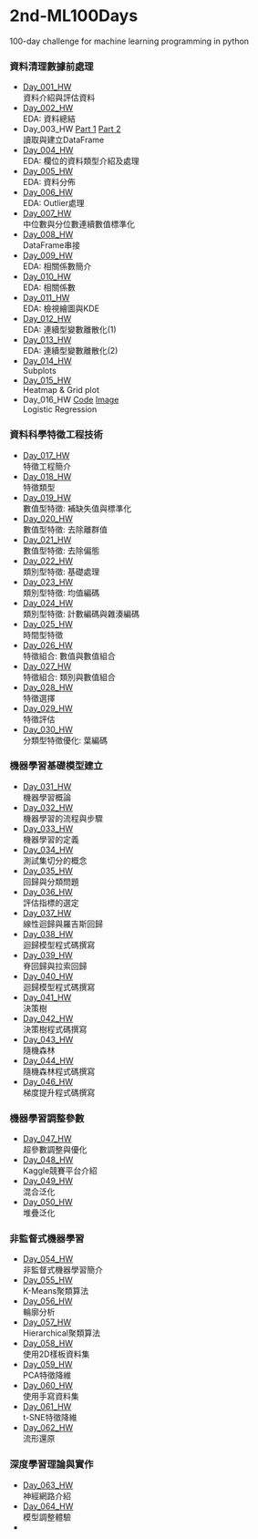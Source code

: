 ﻿# 2nd-ML100Days
100-day challenge for machine learning programming in python<br>

### 資料清理數據前處理<br>
* [Day_001_HW](https://github.com/AnHungTai/2nd-ML100Days/blob/master/homework/Day_001_HW.ipynb)<br>
    資料介紹與評估資料
* [Day_002_HW](https://github.com/AnHungTai/2nd-ML100Days/blob/master/homework/Day_002_HW.ipynb)<br>
    EDA: 資料總結
* Day_003_HW [Part 1](https://github.com/AnHungTai/2nd-ML100Days/blob/master/homework/Day_003-1_HW.ipynb) [Part 2](https://github.com/AnHungTai/2nd-ML100Days/blob/master/homework/Day_003-1_HW.ipynb)<br>
    讀取與建立DataFrame
* [Day_004_HW](https://github.com/AnHungTai/2nd-ML100Days/blob/master/homework/Day_004_HW.ipynb)<br>
    EDA: 欄位的資料類型介紹及處理
* [Day_005_HW](https://github.com/AnHungTai/2nd-ML100Days/blob/master/homework/Day_005_HW.ipynb)<br>
    EDA: 資料分佈
* [Day_006_HW](https://github.com/AnHungTai/2nd-ML100Days/blob/master/homework/Day_006_HW.ipynb)<br>
    EDA: Outlier處理
* [Day_007_HW](https://github.com/AnHungTai/2nd-ML100Days/blob/master/homework/Day_007_HW.ipynb)<br>
    中位數與分位數連續數值標準化
* [Day_008_HW](https://github.com/AnHungTai/2nd-ML100Days/blob/master/homework/Day_008_HW.ipynb)<br>
    DataFrame串接
* [Day_009_HW](https://github.com/AnHungTai/2nd-ML100Days/blob/master/homework/Day_009_HW.ipynb)<br>
    EDA: 相關係數簡介
* [Day_010_HW](https://github.com/AnHungTai/2nd-ML100Days/blob/master/homework/Day_010_HW.ipynb)<br>
    EDA: 相關係數
* [Day_011_HW](https://github.com/AnHungTai/2nd-ML100Days/blob/master/homework/Day_011_HW.ipynb)<br>
    EDA: 檢視繪圖與KDE
* [Day_012_HW](https://github.com/AnHungTai/2nd-ML100Days/blob/master/homework/Day_012_HW.ipynb)<br>
    EDA: 連續型變數離散化(1)
* [Day_013_HW](https://github.com/AnHungTai/2nd-ML100Days/blob/master/homework/Day_013_HW.ipynb)<br>
    EDA: 連續型變數離散化(2)
* [Day_014_HW](https://github.com/AnHungTai/2nd-ML100Days/blob/master/homework/Day_014_HW.ipynb)<br>
    Subplots
* [Day_015_HW](https://github.com/AnHungTai/2nd-ML100Days/blob/master/homework/Day_015_HW.ipynb)<br>
    Heatmap & Grid plot
* Day_016_HW [Code](https://github.com/AnHungTai/2nd-ML100Days/blob/master/homework/Day_016_HW.ipynb) [Image](https://github.com/AnHungTai/2nd-ML100Days/blob/master/homework/Day_016_HW.jpg)<br>
    Logistic Regression<br>
### 資料科學特徵工程技術<br>   
* [Day_017_HW](https://github.com/AnHungTai/2nd-ML100Days/blob/master/homework/Day_017_HW.ipynb)<br>
    特徵工程簡介<br>
* [Day_018_HW](https://github.com/AnHungTai/2nd-ML100Days/blob/master/homework/Day_018_HW.ipynb)<br>
    特徵類型<br>
* [Day_019_HW](https://github.com/AnHungTai/2nd-ML100Days/blob/master/homework/Day_019_HW.ipynb)<br>
    數值型特徵: 補缺失值與標準化
* [Day_020_HW](https://github.com/AnHungTai/2nd-ML100Days/blob/master/homework/Day_020_HW.ipynb)<br>
    數值型特徵: 去除離群值
* [Day_021_HW](https://github.com/AnHungTai/2nd-ML100Days/blob/master/homework/Day_021_HW.ipynb)<br>
    數值型特徵: 去除偏態
* [Day_022_HW](https://github.com/AnHungTai/2nd-ML100Days/blob/master/homework/Day_022_HW.ipynb)<br>
    類別型特徵: 基礎處理
* [Day_023_HW](https://github.com/AnHungTai/2nd-ML100Days/blob/master/homework/Day_023_HW.ipynb)<br>
    類別型特徵: 均值編碼
* [Day_024_HW](https://github.com/AnHungTai/2nd-ML100Days/blob/master/homework/Day_024_HW.ipynb)<br>
    類別型特徵: 計數編碼與雜湊編碼
* [Day_025_HW](https://github.com/AnHungTai/2nd-ML100Days/blob/master/homework/Day_025_HW.ipynb)<br>
    時間型特徵
* [Day_026_HW](https://github.com/AnHungTai/2nd-ML100Days/blob/master/homework/Day_026_HW.ipynb)<br>
    特徵組合: 數值與數值組合
* [Day_027_HW](https://github.com/AnHungTai/2nd-ML100Days/blob/master/homework/Day_027_HW.ipynb)<br>
    特徵組合: 類別與數值組合
* [Day_028_HW](https://github.com/AnHungTai/2nd-ML100Days/blob/master/homework/Day_028_HW.ipynb)<br>
    特徵選擇
* [Day_029_HW](https://github.com/AnHungTai/2nd-ML100Days/blob/master/homework/Day_029_HW.ipynb)<br>
    特徵評估
* [Day_030_HW](https://github.com/AnHungTai/2nd-ML100Days/blob/master/homework/Day_030_HW.ipynb)<br>
    分類型特徵優化: 葉編碼<br>
### 機器學習基礎模型建立<br>   
* [Day_031_HW](https://github.com/AnHungTai/2nd-ML100Days/blob/master/homework/Day_031_HW.ipynb)<br>
    機器學習概論
* [Day_032_HW](https://github.com/AnHungTai/2nd-ML100Days/blob/master/homework/Day_032_HW.ipynb)<br>
    機器學習的流程與步驟
* [Day_033_HW](https://github.com/AnHungTai/2nd-ML100Days/blob/master/homework/Day_033_HW.ipynb)<br>
    機器學習的定義
* [Day_034_HW](https://github.com/AnHungTai/2nd-ML100Days/blob/master/homework/Day_034_HW.ipynb)<br>
    測試集切分的概念
* [Day_035_HW](https://github.com/AnHungTai/2nd-ML100Days/blob/master/homework/Day_035_HW.ipynb)<br>
    回歸與分類問題
* [Day_036_HW](https://github.com/AnHungTai/2nd-ML100Days/blob/master/homework/Day_036_HW.ipynb)<br>
    評估指標的選定
* [Day_037_HW](https://github.com/AnHungTai/2nd-ML100Days/blob/master/homework/Day_037_HW.ipynb)<br>
    線性迴歸與羅吉斯回歸
* [Day_038_HW](https://github.com/AnHungTai/2nd-ML100Days/blob/master/homework/Day_038_HW.ipynb)<br>
    迴歸模型程式碼撰寫
* [Day_039_HW](https://github.com/AnHungTai/2nd-ML100Days/blob/master/homework/Day_039_HW.ipynb)<br>
    脊回歸與拉索回歸
* [Day_040_HW](https://github.com/AnHungTai/2nd-ML100Days/blob/master/homework/Day_040_HW.ipynb)<br>
    迴歸模型程式碼撰寫
* [Day_041_HW](https://github.com/AnHungTai/2nd-ML100Days/blob/master/homework/Day_041_HW.ipynb)<br>
    決策樹
* [Day_042_HW](https://github.com/AnHungTai/2nd-ML100Days/blob/master/homework/Day_042_HW.ipynb)<br>
    決策樹程式碼撰寫
* [Day_043_HW](https://github.com/AnHungTai/2nd-ML100Days/blob/master/homework/Day_043_HW.ipynb)<br>
    隨機森林
* [Day_044_HW](https://github.com/AnHungTai/2nd-ML100Days/blob/master/homework/Day_044_HW.ipynb)<br>
    隨機森林程式碼撰寫
* [Day_046_HW](https://github.com/AnHungTai/2nd-ML100Days/blob/master/homework/Day_046_HW.ipynb)<br>
    梯度提升程式碼撰寫<br>  
### 機器學習調整參數<br>  
* [Day_047_HW](https://github.com/AnHungTai/2nd-ML100Days/blob/master/homework/Day_047_HW.ipynb)<br>
    超參數調整與優化
* [Day_048_HW](https://github.com/AnHungTai/2nd-ML100Days/blob/master/homework/Day_048_HW.ipynb)<br>
    Kaggle競賽平台介紹
* [Day_049_HW](https://github.com/AnHungTai/2nd-ML100Days/blob/master/homework/Day_049_HW.ipynb)<br>
    混合泛化
* [Day_050_HW](https://github.com/AnHungTai/2nd-ML100Days/blob/master/homework/Day_050_HW.ipynb)<br>
    堆疊泛化
### 非監督式機器學習<br> 
* [Day_054_HW](https://github.com/AnHungTai/2nd-ML100Days/blob/master/homework/Day_054_HW.ipynb)<br>
    非監督式機器學習簡介
* [Day_055_HW](https://github.com/AnHungTai/2nd-ML100Days/blob/master/homework/Day_055_HW.ipynb)<br>
    K-Means聚類算法
* [Day_056_HW](https://github.com/AnHungTai/2nd-ML100Days/blob/master/homework/Day_056_HW.ipynb)<br>
    輪廓分析
* [Day_057_HW](https://github.com/AnHungTai/2nd-ML100Days/blob/master/homework/Day_057_HW.ipynb)<br>
    Hierarchical聚類算法
* [Day_058_HW](https://github.com/AnHungTai/2nd-ML100Days/blob/master/homework/Day_058_HW.ipynb)<br>
    使用2D樣板資料集
* [Day_059_HW](https://github.com/AnHungTai/2nd-ML100Days/blob/master/homework/Day_059_HW.ipynb)<br>
    PCA特徵降維
* [Day_060_HW](https://github.com/AnHungTai/2nd-ML100Days/blob/master/homework/Day_060_HW.ipynb)<br>
    使用手寫資料集
* [Day_061_HW](https://github.com/AnHungTai/2nd-ML100Days/blob/master/homework/Day_061_HW.ipynb)<br>
    t-SNE特徵降維   
* [Day_062_HW](https://github.com/AnHungTai/2nd-ML100Days/blob/master/homework/Day_062_HW.ipynb)<br>
    流形還原
### 深度學習理論與實作<br>
* [Day_063_HW](https://github.com/AnHungTai/2nd-ML100Days/blob/master/homework/Day_063_HW.ipynb)<br>
    神經網路介紹
* [Day_064_HW](https://github.com/AnHungTai/2nd-ML100Days/blob/master/homework/Day_064_HW.ipynb)<br>
    模型調整體驗
*